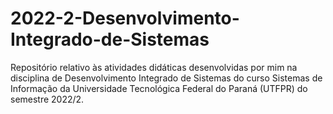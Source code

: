 # 2022-2-Desenvolvimento-Integrado-de-Sistemas
Repositório relativo às atividades didáticas desenvolvidas por mim na disciplina de Desenvolvimento Integrado de Sistemas do curso Sistemas de Informação da Universidade Tecnológica Federal do Paraná (UTFPR) do semestre 2022/2.
